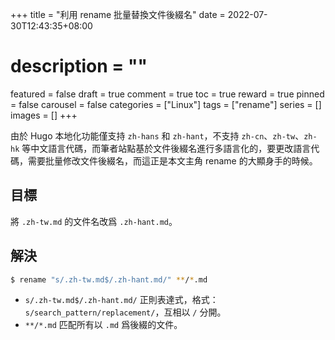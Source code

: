 +++
title = "利用 rename 批量替換文件後綴名"
date = 2022-07-30T12:43:35+08:00
# description = ""
featured = false
draft = true
comment = true
toc = true
reward = true
pinned = false
carousel = false
categories = ["Linux"]
tags = ["rename"]
series = []
images = []
+++

由於 Hugo 本地化功能僅支持 `zh-hans` 和 `zh-hant`，不支持 `zh-cn`、`zh-tw`、`zh-hk` 等中文語言代碼，而筆者站點基於文件後綴名進行多語言化的，要更改語言代碼，需要批量修改文件後綴名，而這正是本文主角 rename 的大顯身手的時候。

<!--more-->

## 目標

將 `.zh-tw.md` 的文件名改爲 `.zh-hant.md`。

## 解決

```bash
$ rename "s/.zh-tw.md$/.zh-hant.md/" **/*.md
```

- `s/.zh-tw.md$/.zh-hant.md/` 正則表達式，格式：`s/search_pattern/replacement/`，互相以 `/` 分開。
- `**/*.md` 匹配所有以 `.md` 爲後綴的文件。
